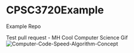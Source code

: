 # CPSC3720Example
Example Repo

Test pull request - MH
Cool Computer Science Gif
![Computer-Code-Speed-Algorithm-Concept](https://user-images.githubusercontent.com/37886362/189374863-5e459800-e72b-477b-a862-b43f087726b7.gif)

